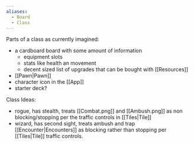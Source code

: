 ```yaml
---
aliases:
  - Board
  - Class
---
```

Parts of a class as currently imagined:
- a cardboard board with some amount of information
	- equipment slots
	- stats like health an movement
	- decent sized list of upgrades that can be bought with [[Resources]]
- [[Pawn|Pawn]]
- character icon in the [[App]]
- starter deck?


Class Ideas:
- rogue, has stealth, treats [[Combat.png]] and [[Ambush.png]] as non blocking/stopping per the traffic controls in [[Tiles|Tile]]
- wizard, has second sight, treats ambush and trap [[Encounter|Encounters]] as blocking rather than stopping per [[Tiles|Tile]] traffic controls.